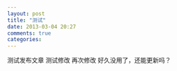 ```yaml
---
layout: post
title: "测试"
date: 2013-03-04 20:27
comments: true
categories: 
---
```


测试发布文章
测试修改
再次修改
好久没用了，还能更新吗？